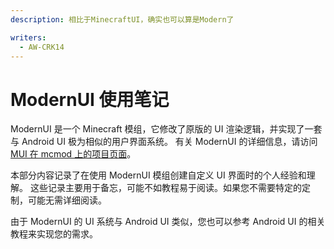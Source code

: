 ```yaml
---
description: 相比于MinecraftUI，确实也可以算是Modern了

writers:
  - AW-CRK14
---
```


# ModernUI 使用笔记

ModernUI 是一个 Minecraft 模组，它修改了原版的 UI 渲染逻辑，并实现了一套与 Android UI 极为相似的用户界面系统。
有关 ModernUI 的详细信息，请访问 [MUI 在 mcmod 上的项目页面](https://www.mcmod.cn/class/2454.html)。

本部分内容记录了在使用 ModernUI 模组创建自定义 UI 界面时的个人经验和理解。
这些记录主要用于备忘，可能不如教程易于阅读。如果您不需要特定的定制，可能无需详细阅读。

由于 ModernUI 的 UI 系统与 Android UI 类似，您也可以参考 Android UI 的相关教程来实现您的需求。
